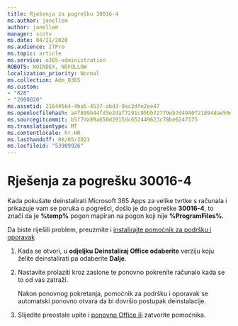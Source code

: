 ```yaml
---
title: Rješenja za pogrešku 30016-4
ms.author: janellem
author: janellem
manager: scotv
ms.date: 04/21/2020
ms.audience: ITPro
ms.topic: article
ms.service: o365-administration
ROBOTS: NOINDEX, NOFOLLOW
localization_priority: Normal
ms.collection: Adm_O365
ms.custom:
- "828"
- "2000020"
ms.assetid: 21644564-4ba5-4537-abd3-9ac2dfe2ee47
ms.openlocfilehash: a4f899b44fd3e2daf7291c95bb72779eb7d4940f21894dae50e7f3a82c6b3ab5
ms.sourcegitcommit: b5f7da89a650d2915dc652449623c78be6247175
ms.translationtype: MT
ms.contentlocale: hr-HR
ms.lasthandoff: 08/05/2021
ms.locfileid: "53909926"
---
```

# <a name="solutions-for-error-30016-4"></a>Rješenja za pogrešku 30016-4

Kada pokušate deinstalirati Microsoft 365 Apps za velike tvrtke s računala i prikazuje vam se poruka o pogrešci, došlo je do pogreške **30016-4**, to znači da je **%temp%** pogon mapiran na pogon koji nije **%ProgramFiles%**.
  
Da biste riješili problem, preuzmite i [instalirajte pomoćnik za podršku i oporavak](https://aka.ms/SARA-OfficeUninstall-Alchemy)
  
1. Kada se otvori, u **odjeljku Deinstaliraj Office odaberite** verziju koju želite deinstalirati pa odaberite **Dalje**.

2. Nastavite prolaziti kroz zaslone te ponovno pokrenite računalo kada se to od vas zatraži.

    Nakon ponovnog pokretanja, pomoćnik za podršku i oporavak se automatski ponovno otvara da bi dovršio postupak deinstalacije.

3. Slijedite preostale upite i [ponovno Office ili](https://portal.office.com/OLS/MySoftware.aspx) zatvorite pomoćnika.
